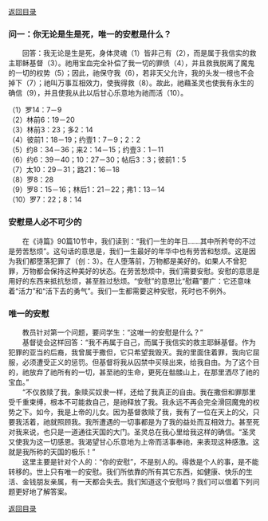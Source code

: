 [返回目录](000.md)
### **问一：你无论是生是死，唯一的安慰是什么？**
<p>
　　回答：我无论是生是死，身体灵魂（1）皆非己有（2），而是属于我信实的救主耶稣基督（3）。祂用宝血完全补偿了我一切的罪债（4），并且救我脱离了魔鬼的一切的权势（5）；因此，祂保守我（6），若非天父允许，我的头发一根也不会掉下（7）；祂叫万事互相效力，使我得救（8）。故此，祂藉圣灵也使我有永生的确信（9），并且使我从此以后甘心乐意地为祂而活（10）。
</p>

（1）罗14：7－9<br/>
（2）林前6：19－20<br/>
（3）林前3：23；多2：14<br/>
（4）彼前1：18－19；约壹1：7－9；2：2<br/>
（5）约8：34－36；来2：14－15；约壹3：1－11<br/>
（6）约6：39－40；10：27－30；帖后3：3；彼前1：5<br/>
（7）太10：29－31；路21：16－18<br/>
（8）罗8：28<br/>
（9）罗8：15－16；林后1：21－22；弗1：13－14<br/>
（10）罗7：22；8：14<br/>

### **安慰是人必不可少的**
<p>
　　在《诗篇》90篇10节中，我们读到：“我们一生的年日……其中所矜夸的不过是劳苦愁烦”。这句话的意思是，我们一生最好的年华中也有劳苦和愁烦。这是因为我们都堕落犯罪了（创：3）。在人堕落前，万物都是美好的。如果人不曾犯罪，万物都会保持这种美好的状态。在劳苦愁烦中，我们需要安慰。安慰的意思是用好的东西来抵抗愁烦，甚至胜过愁烦。“安慰”的意思比“慰藉”要广：它还意味着“活力”和“活下去的勇气”。我们一生都需要这种安慰，死时也不例外。
</p>

### **唯一的安慰**
<p>
　　教员针对第一个问题，要问学生：“这唯一的安慰是什么？”<br/>
　　基督徒会这样回答：“我不再属于自己，而属于我信实的救主耶稣基督。作为犯罪的亚当的后裔，我曾属于撒但，它只希望我毁灭。我的里面住着罪，我向它屈服，必须遭受正义的惩罚。但基督将我从囚禁中买赎出来，给我自由。为了这个目的，祂放弃了祂所有的一切，甚至祂的生命，更死在骷髅山上，在那里洒尽了祂的宝血。”<br/>
　　“不仅救赎了我，象赎买奴隶一样，还给了我真正的自由。我在撒但和罪那里受千重束缚，根本不可能救自己，是祂释放了我。我永远不再会完全滑回魔鬼的权势之下。如今，我是上帝的儿女。因为基督救赎了我，我有了一位在天上的父，只要我活着，祂就照顾我。我所遭遇的一切事都是为了我的益处而互相效力。甚至死对我来说，也只是一道通往天国的大门。圣灵总在我心里给我这样的确信。“圣灵又使我为这一切感恩。我渴望甘心乐意地为上帝而活事奉祂，来表现这种感激。这就是我所称的天国的极乐！”<br/>
　　这里主要是针对个人的：“你的安慰”，不是别人的。得救是个人的事，是不能转移的。世上只有唯一的安慰。我们所依靠的所有其它东西，如健康、快乐的生活、金钱朋友亲属，有一天都会失去。我们知道这个安慰吗？我们可以借着下列问题更好地了解答案。<br/>
</p>

[返回目录](000.md)